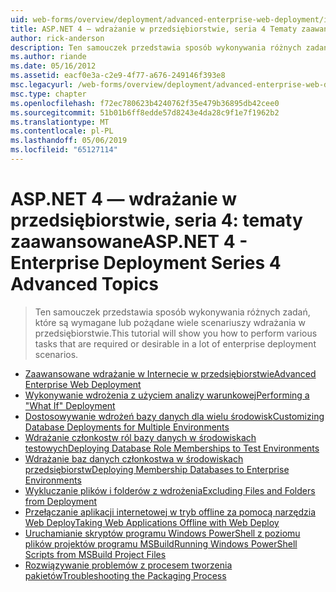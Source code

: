 ```yaml
---
uid: web-forms/overview/deployment/advanced-enterprise-web-deployment/index
title: ASP.NET 4 — wdrażanie w przedsiębiorstwie, seria 4 Tematy zaawansowane | Dokumentacja firmy Microsoft
author: rick-anderson
description: Ten samouczek przedstawia sposób wykonywania różnych zadań, które są wymagane lub pożądane wiele scenariuszy wdrażania w przedsiębiorstwie.
ms.author: riande
ms.date: 05/16/2012
ms.assetid: eacf0e3a-c2e9-4f77-a676-249146f393e8
msc.legacyurl: /web-forms/overview/deployment/advanced-enterprise-web-deployment
msc.type: chapter
ms.openlocfilehash: f72ec780623b4240762f35e479b36895db42cee0
ms.sourcegitcommit: 51b01b6ff8edde57d8243e4da28c9f1e7f1962b2
ms.translationtype: MT
ms.contentlocale: pl-PL
ms.lasthandoff: 05/06/2019
ms.locfileid: "65127114"
---
```

# <a name="aspnet-4---enterprise-deployment-series-4-advanced-topics"></a><span data-ttu-id="72381-103">ASP.NET 4 — wdrażanie w przedsiębiorstwie, seria 4: tematy zaawansowane</span><span class="sxs-lookup"><span data-stu-id="72381-103">ASP.NET 4 - Enterprise Deployment Series 4 Advanced Topics</span></span>

> <span data-ttu-id="72381-104">Ten samouczek przedstawia sposób wykonywania różnych zadań, które są wymagane lub pożądane wiele scenariuszy wdrażania w przedsiębiorstwie.</span><span class="sxs-lookup"><span data-stu-id="72381-104">This tutorial will show you how to perform various tasks that are required or desirable in a lot of enterprise deployment scenarios.</span></span>

- [<span data-ttu-id="72381-105">Zaawansowane wdrażanie w Internecie w przedsiębiorstwie</span><span class="sxs-lookup"><span data-stu-id="72381-105">Advanced Enterprise Web Deployment</span></span>](advanced-enterprise-web-deployment.md)
- [<span data-ttu-id="72381-106">Wykonywanie wdrożenia z użyciem analizy warunkowej</span><span class="sxs-lookup"><span data-stu-id="72381-106">Performing a "What If" Deployment</span></span>](performing-a-what-if-deployment.md)
- [<span data-ttu-id="72381-107">Dostosowywanie wdrożeń bazy danych dla wielu środowisk</span><span class="sxs-lookup"><span data-stu-id="72381-107">Customizing Database Deployments for Multiple Environments</span></span>](customizing-database-deployments-for-multiple-environments.md)
- [<span data-ttu-id="72381-108">Wdrażanie członkostw ról bazy danych w środowiskach testowych</span><span class="sxs-lookup"><span data-stu-id="72381-108">Deploying Database Role Memberships to Test Environments</span></span>](deploying-database-role-memberships-to-test-environments.md)
- [<span data-ttu-id="72381-109">Wdrażanie baz danych członkostwa w środowiskach przedsiębiorstw</span><span class="sxs-lookup"><span data-stu-id="72381-109">Deploying Membership Databases to Enterprise Environments</span></span>](deploying-membership-databases-to-enterprise-environments.md)
- [<span data-ttu-id="72381-110">Wykluczanie plików i folderów z wdrożenia</span><span class="sxs-lookup"><span data-stu-id="72381-110">Excluding Files and Folders from Deployment</span></span>](excluding-files-and-folders-from-deployment.md)
- [<span data-ttu-id="72381-111">Przełączanie aplikacji internetowej w tryb offline za pomocą narzędzia Web Deploy</span><span class="sxs-lookup"><span data-stu-id="72381-111">Taking Web Applications Offline with Web Deploy</span></span>](taking-web-applications-offline-with-web-deploy.md)
- [<span data-ttu-id="72381-112">Uruchamianie skryptów programu Windows PowerShell z poziomu plików projektów programu MSBuild</span><span class="sxs-lookup"><span data-stu-id="72381-112">Running Windows PowerShell Scripts from MSBuild Project Files</span></span>](running-windows-powershell-scripts-from-msbuild-project-files.md)
- [<span data-ttu-id="72381-113">Rozwiązywanie problemów z procesem tworzenia pakietów</span><span class="sxs-lookup"><span data-stu-id="72381-113">Troubleshooting the Packaging Process</span></span>](troubleshooting-the-packaging-process.md)

